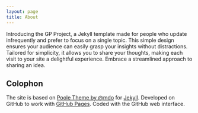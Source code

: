 ```yaml
---
layout: page
title: About
---
```


Introducing the GP Project, a Jekyll template made for people who update infrequently and prefer to focus on a single topic. This simple design ensures your audience can easily grasp your insights without distractions. Tailored for simplicity, it allows you to share your thoughts, making each visit to your site a delightful experience. Embrace a streamlined approach to sharing an idea.

## Colophon
The site is based on [Poole Theme by @mdo](https://github.com/poole) for [Jekyll](https://jekyllrb.com). Developed on GitHub to work with [GitHub Pages](https://pages.github.com). Coded with the GitHub web interface.
